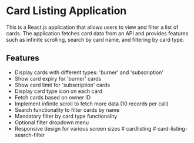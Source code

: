 # Card Listing Application

This is a React.js application that allows users to view and filter a list of cards. The application fetches card data from an API and provides features such as infinite scrolling, search by card name, and filtering by card type.

## Features

- Display cards with different types: 'burner' and 'subscription'
- Show card expiry for 'burner' cards
- Show card limit for 'subscription' cards
- Display card type icon on each card
- Fetch cards based on owner ID
- Implement infinite scroll to fetch more data (10 records per call)
- Search functionality to filter cards by name
- Mandatory filter by card type functionality
- Optional filter dropdown menu
- Responsive design for various screen sizes
#   c a r d l i s t i n g  
 #   c a r d - l i s t i n g - s e a r c h - f i l t e r  
 